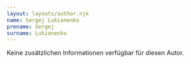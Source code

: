 ```yaml
---
layout: layouts/author.njk
name: Sergej Lukianenko
prename: Sergej
surname: Lukianenko
---
```

Keine zusätzlichen Informationen verfügbar für diesen Autor.
